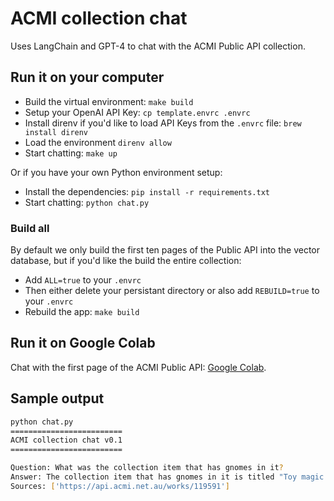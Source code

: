 # ACMI collection chat

Uses LangChain and GPT-4 to chat with the ACMI Public API collection.

## Run it on your computer

* Build the virtual environment: `make build`
* Setup your OpenAI API Key: `cp template.envrc .envrc`
* Install direnv if you'd like to load API Keys from the `.envrc` file: `brew install direnv`
* Load the environment `direnv allow`
* Start chatting: `make up`

Or if you have your own Python environment setup:

* Install the dependencies: `pip install -r requirements.txt`
* Start chatting: `python chat.py`

### Build all

By default we only build the first ten pages of the Public API into the vector database, but if you'd like the build the entire collection:

* Add `ALL=true` to your `.envrc`
* Then either delete your persistant directory or also add `REBUILD=true` to your `.envrc`
* Rebuild the app: `make build`

## Run it on Google Colab

Chat with the first page of the ACMI Public API: [Google Colab](https://colab.research.google.com/drive/1RLe2LliEE63KaQgxXDv3xccmxCYpmmPx).

## Sample output

```bash
python chat.py
=========================
ACMI collection chat v0.1
=========================

Question: What was the collection item that has gnomes in it?
Answer: The collection item that has gnomes in it is titled "Toy magic lantern slide (Gnomes in umbrellas on water)". It is a work from Germany, circa 1900, and was last on display at ACMI: Gallery 1 on June 23, 2023. The item is categorized under the curatorial section "The Story of the Moving Image → Moving Pictures → MI-02. Play and Illusion → MI-02-C01 → Panel C8" and has measurements of 3.5 x 14.3cm. It is a 2D Object, specifically a Glass slide/Pictorial.
Sources: ['https://api.acmi.net.au/works/119591']
```
